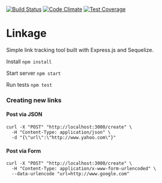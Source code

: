 [![Build Status](https://travis-ci.org/andruu/linkage.svg?branch=master)](https://travis-ci.org/andruu/linkage) [![Code Climate](https://codeclimate.com/github/andruu/linkage/badges/gpa.svg)](https://codeclimate.com/github/andruu/linkage) [![Test Coverage](https://codeclimate.com/github/andruu/linkage/badges/coverage.svg)](https://codeclimate.com/github/andruu/linkage/coverage)

# Linkage

Simple link tracking tool built with Express.js and Sequelize.


Install `npm install`

Start server `npm start`

Run tests `npm test`

### Creating new links

#### Post via JSON

	curl -X "POST" "http://localhost:3000/create" \
	  -H "Content-Type: application/json" \
	  -d "{\"url\":\"http://www.yahoo.com\"}"

#### Post via Form

	curl -X "POST" "http://localhost:3000/create" \
	  -H "Content-Type: application/x-www-form-urlencoded" \
	  --data-urlencode "url=http://www.google.com"
